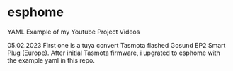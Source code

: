 # esphome
YAML Example of my Youtube Project Videos 

05.02.2023 First one is a tuya convert Tasmota flashed Gosund EP2 Smart Plug (Europe). After initial Tasmota firmware, i upgrated to esphome with the example yaml in this repo. 
